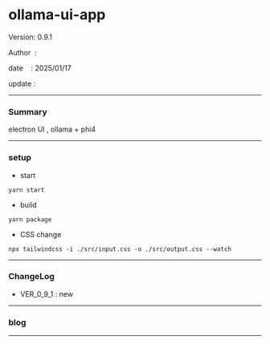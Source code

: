 ﻿# ollama-ui-app

 Version: 0.9.1

 Author  :

 date    : 2025/01/17

 update  :

***
### Summary

electron UI , ollama + phi4

***
### setup

* start
```
yarn start
```
* build
```
yarn package
```

* CSS change
```
npx tailwindcss -i ./src/input.css -o ./src/output.css --watch
```

***
### ChangeLog
* VER_0_9_1 : new

***
### blog 


***


